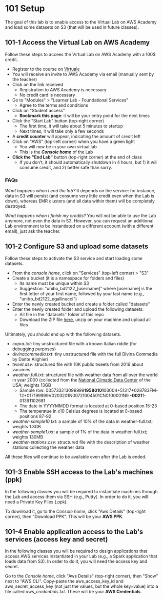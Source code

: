 # 101 Setup

The goal of this lab is to enable access to the Virtual Lab on AWS Academy and load some datasets on S3 (that will be used in future classes).

## 101-1 Access the Virtual Lab on AWS Academy

Follow these steps to accees the Virtual Lab on AWS Academy with a 100$ credit.

- Register to the course on [Virtuale](virtuale.unibo.it)
- You will receive an invite to AWS Academy via email (manually sent by the teacher)
- Click on the link received
  - Registration to AWS Academy is necessary
  - No credit card is necessary
- Go to "Modules" > "Learner Lab - Foundational Services"
  - Agree to the terms and conditions
- Click on "Student access"
  - **Bookmark this page**: it will be your entry point for the next times
- Click the "Start Lab" button (top-right corner)
  - The first time, it will take about 5 minutes to startup
  - Next times, it will take only a few seconds
- A **credit counter** will appear, indicating the amount of credit left
- Click on "AWS" (top-left corner) when you have a green light
  - You will now be in your own virtual lab
  - This is the ***Console home*** of the Lab
- **Click the "End Lab"** button (top-right corner) at the end of class
  - If you don't, it should automatically shutdown in 4 hours, but 1) it will consume credit, and 2) better safe than sorry.

### FAQs

*What happens when I end the lab?* 
It depends on the service: for instance, data in S3 will persist (and consume very little credit even when the Lab is down), whereas EMR clusters (and all data within them) will be completely destroyed.

*What happens when I finish my credits?*
You will not be able to use the Lab anymore, not even the data in S3. However, you can request an additional Lab environment to be instantiated on a different account (with a different email), just ask the teacher.



## 101-2 Configure S3 and upload some datasets

Follow these steps to activate the S3 service and start loading some datasets.

- From the *console home*, click on "Services" (top-left corner) > "S3"
- Create a bucket (it is a namespace for folders and files)
  - Its name must be unique within S3
  - Suggestion: "unibo_bd2122_[username]" where [username] is the first letter of your first name, followed by your last name (e.g., "unibo_bd2122_egallinucci")
- Enter the newly created bucket and create a folder called "datasets"
- Enter the newly created folder and upload the following datasets:
  - All file in the "datasets" folder of this repo
  - Download the ZIP file [here](https://big.csr.unibo.it/downloads/bigdata/weather-datasets.zip), unzip on your machine and upload all files

Ultimately, you should end up with the following datasets.

- *capra.txt*: tiny unstructured file with a known Italian riddle (for debugging purposes)
- *divinacommedia.txt*: tiny unstructured file with the full Divina Commedia by Dante Alighieri
- *tweet.dsv*: structured file with 10K public tweets from 2016 about vaccines
- *weather-full.txt*: structured file with weather data from all over the world in year 2000 (collected from the [National Climatic Data Center](ftp://ftp.ncdc.noaa.gov/pub/data/noaa/) of the USA; weights 13GB
  - Sample row: 005733213099999**19580101**03004+51317+028783FM-12+017199999V0203201N00721004501CN0100001N9 **-0021**1-01391102681
  - The date in YYYYMMDD format is located at 0-based position 15-23
  - The temperatue in x10 Celsius degrees is located at 0-based positions 87-92
- *weather-sample10.txt*: a sample of 10% of the data in weather-full.txt; weights 1.3GB
- *weather-sample1.txt*: a sample of 1% of the data in weather-full.txt; weights 130MB
- *weather-stations.csv*: structured file with the description of weather stations collecting the weather data

All these files will continue to be available even after the Lab is ended.




## 101-3 Enable SSH access to the Lab's machines (ppk)

In the following classes you will be required to instantiate machines through the Lab and access them via SSH (e.g., Putty). In order to do it, you will need a Private Key Files (.ppk).

To download it, go to the *Console home*, click "Aws Details" (top-right corner), then "Download PPK". This will be your **AWS PPK**.


## 101-4 Enable application access to the Lab's services (access key and secret)

In the following classes you will be required to design applications that access AWS services instantiated in your Lab (e.g., a Spark application that loads data from S3). In order to do it, you will need the access key and secret.

Go to the *Console home*, click "Aws Details" (top-right corner), then "Show" next to "AWS CLI". Copy-paste the aws_access_key_id and aws_secret_access_key (not just the values, but the whole key=value) into a file called *aws_credentials.txt*. These will be your **AWS Credentials**.